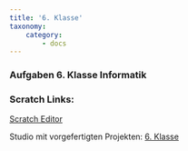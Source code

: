 ```yaml
---
title: '6. Klasse'
taxonomy:
    category:
        - docs
---
```


### Aufgaben 6. Klasse Informatik

### Scratch Links:
[Scratch Editor](https://scratch.mit.edu/projects/editor/)

Studio mit vorgefertigten Projekten:
[6. Klasse](https://scratch.mit.edu/studios/6034325/)